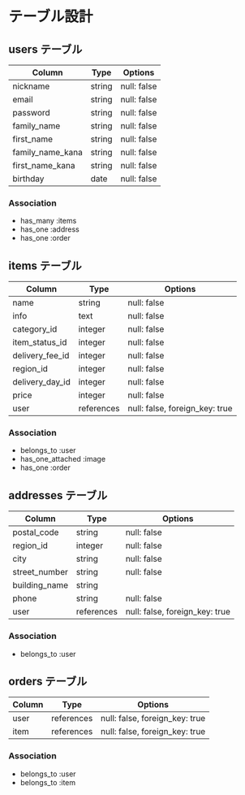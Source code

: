 # テーブル設計

## users テーブル

| Column           | Type    | Options     |
| -----------------| --------| ----------- |
| nickname         | string  | null: false |
| email            | string  | null: false |
| password         | string  | null: false |
| family_name      | string  | null: false |
| first_name       | string  | null: false |
| family_name_kana | string  | null: false |
| first_name_kana  | string  | null: false |
| birthday         | date    | null: false |

### Association
- has_many :items
- has_one :address
- has_one :order


## items テーブル
| Column         | Type         | Options                       |
| ---------------| -------------| ------------------------------|
| name           | string       | null: false                   |
| info           | text         | null: false                   |
| category_id    | integer      | null: false                   |
| item_status_id | integer      | null: false                   |
| delivery_fee_id| integer      | null: false                   |
| region_id      | integer      | null: false                   |
| delivery_day_id| integer      | null: false                   |
| price          | integer      | null: false                   |
| user           | references   | null: false, foreign_key: true|


### Association
- belongs_to :user
- has_one_attached :image
- has_one :order

## addresses テーブル
| Column       | Type         | Options                       |
| -------------| -------------| ------------------------------|
| postal_code  | string       | null: false                   |
| region_id    | integer      | null: false                   |
| city         | string       | null: false                   |
| street_number| string       | null: false                   |
| building_name| string       |                               |
| phone        | string       | null: false                   |
| user         | references   | null: false, foreign_key: true|

### Association
- belongs_to :user

## orders テーブル
| Column       | Type         | Options                       |
| -------------| -------------| ------------------------------|
| user         | references   | null: false, foreign_key: true|
| item         | references   | null: false, foreign_key: true|

### Association
- belongs_to :user
- belongs_to :item
